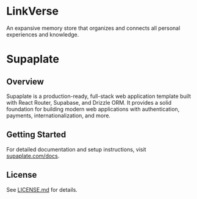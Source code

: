 # LinkVerse
An expansive memory store that organizes and connects all personal experiences and knowledge.


# Supaplate

## Overview

Supaplate is a production-ready, full-stack web application template built with React Router, Supabase, and Drizzle ORM. It provides a solid foundation for building modern web applications with authentication, payments, internationalization, and more.

## Getting Started

For detailed documentation and setup instructions, visit [supaplate.com/docs](https://supaplate.com/docs).

## License

See [LICENSE.md](./LICENSE.md) for details.
